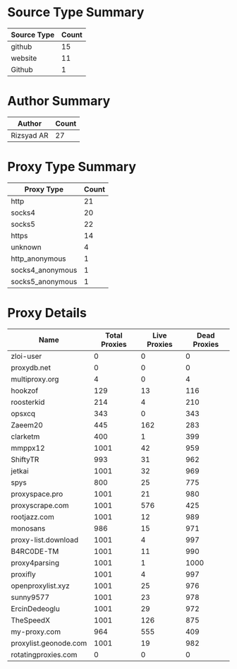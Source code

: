 # Source Type Summary

| Source Type | Count |
|-------------|-------|
| github | 15 |
| website | 11 |
| Github | 1 |


# Author Summary

| Author | Count |
|--------|-------|
| Rizsyad AR | 27 |


# Proxy Type Summary

| Proxy Type | Count |
|------------|-------|
| http | 21 |
| socks4 | 20 |
| socks5 | 22 |
| https | 14 |
| unknown | 4 |
| http_anonymous | 1 |
| socks4_anonymous | 1 |
| socks5_anonymous | 1 |


# Proxy Details

| Name | Total Proxies | Live Proxies | Dead Proxies |
|------|---------------|--------------|---------------|
| zloi-user | 0 | 0 | 0 |
| proxydb.net | 0 | 0 | 0 |
| multiproxy.org | 4 | 0 | 4 |
| hookzof | 129 | 13 | 116 |
| roosterkid | 214 | 4 | 210 |
| opsxcq | 343 | 0 | 343 |
| Zaeem20 | 445 | 162 | 283 |
| clarketm | 400 | 1 | 399 |
| mmppx12 | 1001 | 42 | 959 |
| ShiftyTR | 993 | 31 | 962 |
| jetkai | 1001 | 32 | 969 |
| spys | 800 | 25 | 775 |
| proxyspace.pro | 1001 | 21 | 980 |
| proxyscrape.com | 1001 | 576 | 425 |
| rootjazz.com | 1001 | 12 | 989 |
| monosans | 986 | 15 | 971 |
| proxy-list.download | 1001 | 4 | 997 |
| B4RC0DE-TM | 1001 | 11 | 990 |
| proxy4parsing | 1001 | 1 | 1000 |
| proxifly | 1001 | 4 | 997 |
| openproxylist.xyz | 1001 | 25 | 976 |
| sunny9577 | 1001 | 23 | 978 |
| ErcinDedeoglu | 1001 | 29 | 972 |
| TheSpeedX | 1001 | 126 | 875 |
| my-proxy.com | 964 | 555 | 409 |
| proxylist.geonode.com | 1001 | 19 | 982 |
| rotatingproxies.com | 0 | 0 | 0 |
